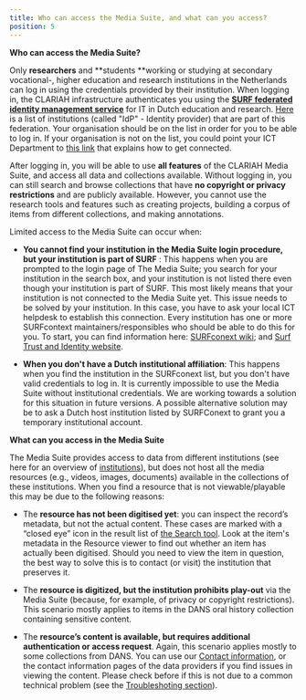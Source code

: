 ```yaml
---
title: Who can access the Media Suite, and what can you access?
position: 5
---
```


**Who can access the Media Suite?**

Only **researchers** and **students **working or studying at secondary vocational-, higher education and research institutions in the Netherlands can log in using the credentials provided by their institution. When logging in, the CLARIAH infrastructure authenticates you using the **[SURF federated identity management service](https://www.surf.nl/en)** for IT in Dutch education and research. [Here](https://support.surfconext.nl/stats/idplist.html) is a list of institutions (called "IdP" - Identity provider) that are part of this federation. Your organisation should be on the list in order for you to be able to log in. If your organisation is not on the list, you could point your ICT Department to [this link](https://wiki.surfnet.nl/display/surfconextdev/Identity\+provider\+aansluiten\+op\+SURFconext) that explains how to get connected.

After logging in, you will be able to use **all features** of the CLARIAH Media Suite, and access all data and collections available. Without logging in, you can still search and browse collections that have **no copyright or privacy restrictions** and are publicly available. However, you cannot use the research tools and features such as creating projects, building a corpus of items from different collections, and making annotations.

Limited access to the Media Suite can occur when:

* **You cannot find your institution in the Media Suite login procedure, but your institution is part of SURF** : This happens when you are prompted to the login page of The Media Suite; you search for your institution in the search box, and your institution is not listed there even though your institution is part of SURF. This most likely means that your institution is not connected to the Media Suite yet. This issue needs to be solved by your institution. In this case, you have to ask your local ICT helpdesk to establish this connection. Every institution has one or more SURFcontext maintainers/responsibles who should be able to do this for you. To start, you can find information here: [SURFconext wiki](https://wiki.surfnet.nl/display/conextsupport/Wat\+is\+SURFconext); and [Surf Trust and Identity website](https://www.surf.nl/expertises/trust-en-identity).

* **When you don't have a Dutch institutional affiliation**: This happens when you find the institution in the SURFconext list, but you don't have valid credentials to log in. It is currently impossible to use the Media Suite without institutional credentials. We are working towards a  solution for this situation  in future versions. A possible alternative solution may be to ask a Dutch host institution listed by SURFConext to grant you a temporary institutional account.

**What can you access in the Media Suite**

The Media Suite provides access to data from different institutions (see here for an overview of [institutions](https://mediasuitedata.clariah.nl/group)), but does not host all the media resources (e.g., videos, images, documents) available in the collections of these institutions. When you find a resource that is not viewable/playable this may be due to the following reasons:

* The **resource has not been digitised yet**: you can inspect the record’s metadata, but not the actual  content. These cases are marked with a “closed eye” icon in the result list of [the Search tool](https://mediasuite.clariah.nl/tool/single-search). Look at the item's metadata in the Resource viewer to find out whether an item has actually been digitised. Should you need to view the item in question, the best way to solve this is to contact (or visit) the institution that preserves it.

* The **resource is digitized, but the institution prohibits play-out** via the Media Suite (because, for example, of privacy or copyright restrictions). This scenario mostly applies to items in the DANS oral history collection containing sensitive content.

* The **resource’s content is  available, but requires additional authentication or access request**. Again, this scenario applies mostly to some collections from DANS.  You can use our [Contact information](/contact), or the contact information pages of the data providers if you find issues in viewing the content. Please check before if this is not due to a common technical problem (see the [Troubleshoting section](/documentation/troubleshooting)).